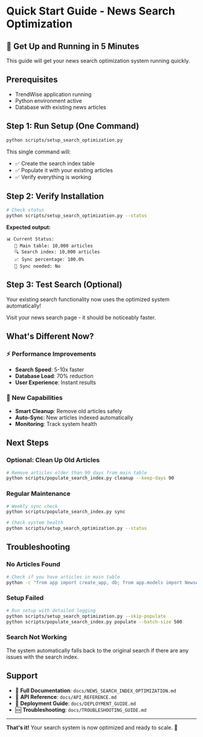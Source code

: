 # Quick Start Guide - News Search Optimization

## 🚀 Get Up and Running in 5 Minutes

This guide will get your news search optimization system running quickly.

## Prerequisites

- TrendWise application running
- Python environment active
- Database with existing news articles

## Step 1: Run Setup (One Command)

```bash
python scripts/setup_search_optimization.py
```

This single command will:
- ✅ Create the search index table
- ✅ Populate it with your existing articles
- ✅ Verify everything is working

## Step 2: Verify Installation

```bash
# Check status
python scripts/setup_search_optimization.py --status
```

**Expected output:**
```
📊 Current Status:
   📰 Main table: 10,000 articles
   🔍 Search index: 10,000 articles
   📈 Sync percentage: 100.0%
   🔄 Sync needed: No
```

## Step 3: Test Search (Optional)

Your existing search functionality now uses the optimized system automatically!

Visit your news search page - it should be noticeably faster.

## What's Different Now?

### ⚡ Performance Improvements
- **Search Speed**: 5-10x faster
- **Database Load**: 70% reduction
- **User Experience**: Instant results

### 🔧 New Capabilities
- **Smart Cleanup**: Remove old articles safely
- **Auto-Sync**: New articles indexed automatically
- **Monitoring**: Track system health

## Next Steps

### Optional: Clean Up Old Articles
```bash
# Remove articles older than 90 days from main table
python scripts/populate_search_index.py cleanup --keep-days 90
```

### Regular Maintenance
```bash
# Weekly sync check
python scripts/populate_search_index.py sync

# Check system health
python scripts/setup_search_optimization.py --status
```

## Troubleshooting

### No Articles Found
```bash
# Check if you have articles in main table
python -c "from app import create_app, db; from app.models import NewsArticle; app = create_app(); app.app_context().push(); print(f'Articles: {NewsArticle.query.count()}')"
```

### Setup Failed
```bash
# Run setup with detailed logging
python scripts/setup_search_optimization.py --skip-populate
python scripts/populate_search_index.py populate --batch-size 500
```

### Search Not Working
The system automatically falls back to the original search if there are any issues with the search index.

## Support

- 📖 **Full Documentation**: `docs/NEWS_SEARCH_INDEX_OPTIMIZATION.md`
- 🔧 **API Reference**: `docs/API_REFERENCE.md`
- 🚀 **Deployment Guide**: `docs/DEPLOYMENT_GUIDE.md`
- 🆘 **Troubleshooting**: `docs/TROUBLESHOOTING_GUIDE.md`

---

**That's it!** Your search system is now optimized and ready to scale. 🎉 